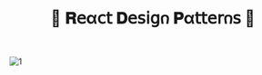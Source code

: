 <h1  align="center" > 🍄 𝐑𝖾α𝖼𝗍 𝐃𝖾𝗌𝗂𝗀𐓣 𝐏α𝗍𝗍𝖾𝗋𐓣𝗌 🥠</h1>

</br>

![1](https://github.com/user-attachments/assets/b400a6db-a35d-4002-879e-68f607c20bce)
